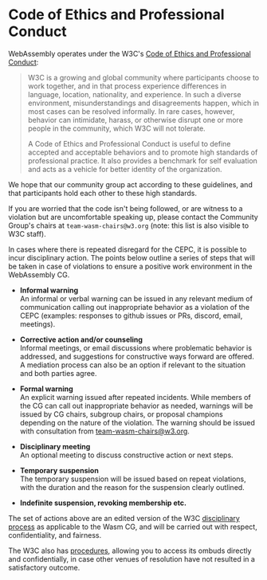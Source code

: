 # Code of Ethics and Professional Conduct

WebAssembly operates under the W3C's
[Code of Ethics and Professional Conduct][]:

> W3C is a growing and global community where participants choose to work
> together, and in that process experience differences in language, location,
> nationality, and experience. In such a diverse environment, misunderstandings
> and disagreements happen, which in most cases can be resolved informally. In
> rare cases, however, behavior can intimidate, harass, or otherwise disrupt one
> or more people in the community, which W3C will not tolerate.
>
> A Code of Ethics and Professional Conduct is useful to define accepted and
> acceptable behaviors and to promote high standards of professional
> practice. It also provides a benchmark for self evaluation and acts as a
> vehicle for better identity of the organization.

We hope that our community group act according to these guidelines, and that
participants hold each other to these high standards. 

If you are worried that the code isn't being followed, or are witness to a violation but are
uncomfortable speaking up, please contact the Community Group's chairs at
`team-wasm-chairs@w3.org` (note: this list is also visible to W3C staff). 

In cases where there is repeated disregard for the CEPC, it is possible to incur disciplinary
action. The points below outline a series of steps that will be taken in case of violations
to ensure a positive work environment in the WebAssembly CG. 

 - **Informal warning**   
   An informal or verbal warning can be issued in any relevant medium of communication calling
   out inappropriate behavior as a violation of the CEPC
   (examples: responses to github issues or PRs, discord, email, meetings).

 - **Corrective action and/or counseling**   
   Informal meetings, or email discussions where problematic behavior is addressed,
   and suggestions for constructive ways forward are offered. A mediation process can also be an
   option if relevant to the situation and both parties agree. 

 - **Formal warning**   
   An explicit warning issued after repeated incidents. While members of the CG can call out
   inappropriate behavior as needed, warnings will be issued by CG chairs, subgroup chairs, or
   proposal champions depending on the nature of the violation. The warning should be issued
   with consultation from team-wasm-chairs@w3.org. 

 - **Disciplinary meeting**  
   An optional meeting to discuss constructive action or next steps.
   
 - **Temporary suspension**  
   The temporary suspension will be issued based on repeat violations,
   with the duration and the reason for the suspension clearly outlined. 

 - **Indefinite suspension, revoking membership etc.**  
 
The set of actions above are an edited version of the W3C [disciplinary process][] as
applicable to the Wasm CG, and will be carried out with respect, confidentiality, and fairness. 

The W3C also has [procedures][],
allowing you to access its ombuds directly and confidentially, in case other venues of resolution have not resulted in a satisfactory outcome.

  [Code of Ethics and Professional Conduct]: https://www.w3.org/Consortium/cepc
  [procedures]: https://www.w3.org/Consortium/pwe/#Procedures
  [disciplinary process]: https://github.com/w3c/PWETF/blob/main/CEPCdisciplinary-process.md 
